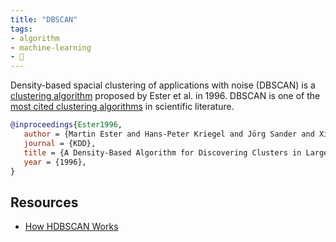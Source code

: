 ```yaml
---
title: "DBSCAN"
tags:
- algorithm
- machine-learning
- 🌰
---
```


Density-based spacial clustering of applications with noise (DBSCAN) is a
[clustering algorithm](https://en.wikipedia.org/wiki/Cluster_analysis) proposed
by Ester et al. in 1996. DBSCAN is one of the [most cited clustering
algorithms](https://web.archive.org/web/20100421170848/http://academic.research.microsoft.com/CSDirectory/paper_category_7.htm)
in scientific literature.

```bibtex {linenos=false}
@inproceedings{Ester1996,
   author = {Martin Ester and Hans-Peter Kriegel and Jörg Sander and Xiaowei Xu},
   journal = {KDD},
   title = {A Density-Based Algorithm for Discovering Clusters in Large Spatial Databases with Noise},
   year = {1996},
}
```

## Resources

- [How HDBSCAN Works](https://hdbscan.readthedocs.io/en/latest/how_hdbscan_works.html)